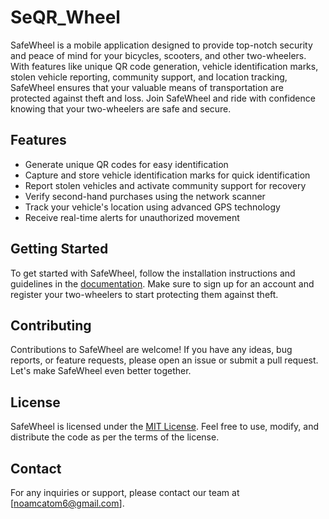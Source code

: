 # SeQR_Wheel

SafeWheel is a mobile application designed to provide top-notch security and peace of mind for your bicycles, scooters, and other two-wheelers. With features like unique QR code generation, vehicle identification marks, stolen vehicle reporting, community support, and location tracking, SafeWheel ensures that your valuable means of transportation are protected against theft and loss. Join SafeWheel and ride with confidence knowing that your two-wheelers are safe and secure.

## Features

- Generate unique QR codes for easy identification
- Capture and store vehicle identification marks for quick identification
- Report stolen vehicles and activate community support for recovery
- Verify second-hand purchases using the network scanner
- Track your vehicle's location using advanced GPS technology
- Receive real-time alerts for unauthorized movement

## Getting Started

To get started with SafeWheel, follow the installation instructions and guidelines in the [documentation](link-to-documentation). Make sure to sign up for an account and register your two-wheelers to start protecting them against theft.

## Contributing

Contributions to SafeWheel are welcome! If you have any ideas, bug reports, or feature requests, please open an issue or submit a pull request. Let's make SafeWheel even better together.

## License

SafeWheel is licensed under the [MIT License](link-to-license). Feel free to use, modify, and distribute the code as per the terms of the license.

## Contact

For any inquiries or support, please contact our team at [noamcatom6@gmail.com].

